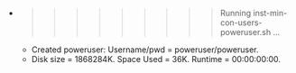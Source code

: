 * >>>>>>>>> Running inst-min-con-users-poweruser.sh ...
  * Created poweruser: Username/pwd = poweruser/poweruser.
  * Disk size = 1868284K. Space Used = 36K. Runtime = 00:00:00:00.
